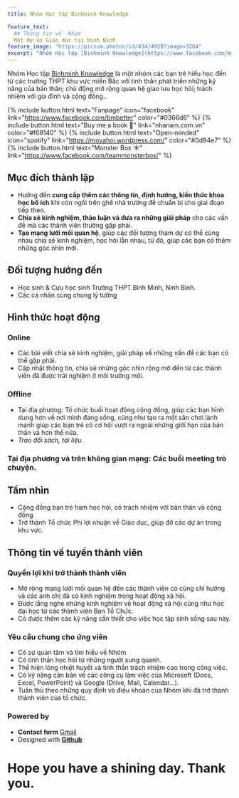 ```yaml
---
title: Nhóm Học tập Binhminh Knowledge

feature_text:
  ## Thông tin về Nhóm
  Một dự án Giáo dục tại Ninh Bình
feature_image: "https://picsum.photos/id/434/4928?image=3264"
excerpt: "Nhóm Học tập [Binhminh Knowledge](https://www.facebook.com/bmbetter) là một nhóm các bạn trẻ hiếu học đến từ các trường THPT khu vực miền Bắc với tinh thần phát triển những kỹ năng của bản thân; chủ động mở rộng quan hệ giao lưu học hỏi; trách nhiệm với gia đình và cộng đồng."
---
```


Nhóm Học tập [Binhminh Knowledge](https://www.facebook.com/bmbetter) là một nhóm các bạn trẻ hiếu học đến từ các trường THPT khu vực miền Bắc với tinh thần phát triển những kỹ năng của bản thân; chủ động mở rộng quan hệ giao lưu học hỏi; trách nhiệm với gia đình và cộng đồng..

{% include button.html text="Fanpage" icon="facebook" link="https://www.facebook.com/bmbetter" color="#0366d6" %} {% include button.html text="Buy me a book 📖" link="nhanam.com.vn" color="#f68140" %} {% include button.html text="Open-minded" icon="spotify" link="https://movahoi.wordpress.com/" color="#0d94e7" %} {% include button.html text="Monster Box ☀️" link="https://www.facebook.com/teammonsterbox/" %}

## Mục đích thành lập

- Hướng đến **cung cấp thêm các thông tin, định hướng, kiến thức khoa học bổ ích** khi còn ngồi trên ghế nhà trường để chuẩn bị cho giai đoạn tiếp theo.
- **Chia sẻ kinh nghiệm, thảo luận và đưa ra những giải pháp** cho các vấn đề mà các thành viên thường gặp phải.
- **Tạo mạng lưới mối quan hệ**, giúp các đối tượng tham dự có thể cùng nhau chia sẻ kinh nghiệm, học hỏi lẫn nhau, từ đó, giúp các bạn có thêm những góc nhìn mới.



## Đối tượng hướng đến

- Học sinh & Cựu học sinh Trường THPT Bình Minh, Ninh Bình.
- Các cá nhân cùng chung lý tưởng

## Hình thức hoạt động
### Online

- Các bài viết chia sẻ kinh nghiệm, giải pháp về những vấn đề các bạn có thể gặp phải. 
- Cập nhật thông tin, chia sẻ những góc nhìn rộng mở đến từ các thành viên đã được trải nghiệm ở môi trường mới.



  
### Offline

- Tại địa phương: Tổ chức buổi hoạt động cộng đồng, giúp các bạn hình dung hơn về nơi mình đang sống, cũng như tạo ra một sân chơi lành mạnh giúp các bạn trẻ có cơ hội vượt ra ngoài những giới hạn của bản thân và hơn thế nữa.
- _Trao đổi sách, tài liệu._


### Tại địa phương và trên không gian mạng: Các buổi meeting trò chuyện.


## Tầm nhìn


- Cộng đồng bạn trẻ ham học hỏi, có trách nhiệm với bản thân và cộng đồng.
- Trở thành Tổ chức Phi lợi nhuận về Giáo dục, giúp đỡ các dự án trong khu vực.


## Thông tin về tuyển thành viên
### Quyền lợi khi trở thành thành viên

- Mở rộng mạng lưới mối quan hệ đến các thành viên có cùng chí hướng và các anh chị đã có kinh nghiệm trong hoạt động xã hội.
- Được lắng nghe những kinh nghiệm về hoạt động xã hội cũng như học đại học từ các thành viên Ban Tổ Chức.
- Có được thêm các kỹ năng cần thiết cho việc học tập sinh sống sau này.
### Yêu cầu chung cho ứng viên

- Có sự quan tâm và tìm hiểu về Nhóm
- Có tinh thần học hỏi từ những người xung quanh.
- Thể hiện lòng nhiệt huyết và tinh thần trách nhiệm cao trong công việc.
- Có kỹ năng căn bản về các công cụ làm việc của Microsoft (Docs, Excel, PowerPoint) và Google (Drive, Mail, Calendar…).
- Tuân thủ theo những quy định và điều khoản của Nhóm khi đã trở thành thành viên của tổ chức.

### Powered by
- **Contact form** [Gmail](https://mail.google.com/)
- Designed with **[Github](https://www.github.io/)**

# Hope you have a shining day. Thank you.
